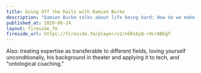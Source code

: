 ```yaml
---
title: Going Off the Rails with Damien Burke
description: "Damien Burke talks about life being hard: How do we make things easy?"
published_at: 2020-06-24
layout: fireside_fm
fireside_url: https://fireside.fm/player/v2/nERs6yQ-+0crABEgT
---
```


Also: treating expertise as transferable to different fields, loving yourself
unconditionally, his background in theater and applying it to tech, and
"ontological coaching."

